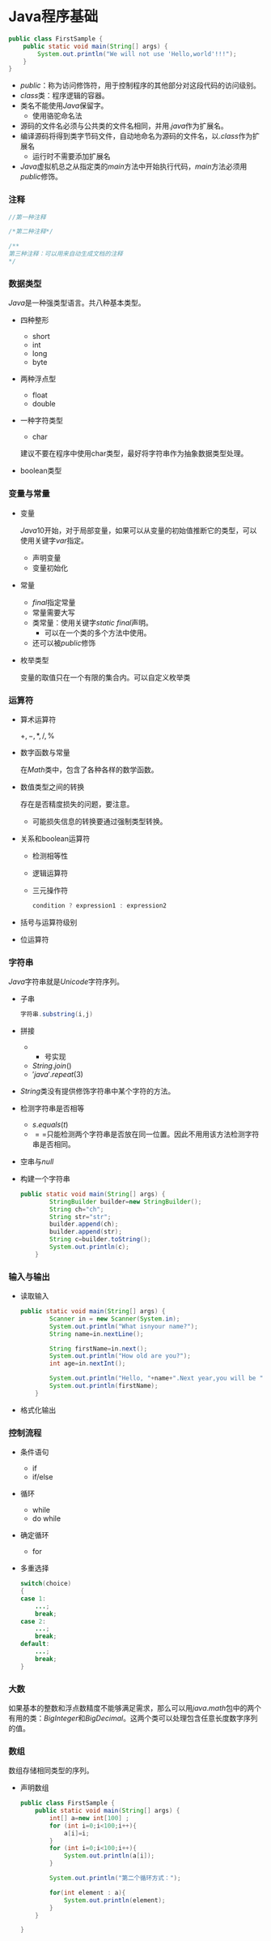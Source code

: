 # Java程序基础

```java
public class FirstSample {
    public static void main(String[] args) {
        System.out.println("We will not use 'Hello,world'!!!");
    }
}
```

- $public$：称为访问修饰符，用于控制程序的其他部分对这段代码的访问级别。
- $class$类：程序逻辑的容器。
- 类名不能使用$Java$保留字。
    - 使用骆驼命名法
- 源码的文件名必须与公共类的文件名相同，并用$.java$作为扩展名。
- 编译源码将得到类字节码文件，自动地命名为源码的文件名，以$.class$作为扩展名
    - 运行时不需要添加扩展名
- $Java$虚拟机总之从指定类的$main$方法中开始执行代码，$main$方法必须用$public$修饰。

### 注释

```java
//第一种注释
```

```java
/*第二种注释*/
```

```java
/**
第三种注释：可以用来自动生成文档的注释
*/
```

### 数据类型

$Java$是一种强类型语言。共八种基本类型。

- 四种整形
    - short
    - int
    - long
    - byte
- 两种浮点型
    - float
    - double
- 一种字符类型
    - char
    
    建议不要在程序中使用char类型，最好将字符串作为抽象数据类型处理。
    
- boolean类型

### 变量与常量

- 变量
    
    $Java10$开始，对于局部变量，如果可以从变量的初始值推断它的类型，可以使用关键字$var$指定。
    
    - 声明变量
    - 变量初始化
- 常量
    - $final$指定常量
    - 常量需要大写
    - 类常量：使用关键字$static\ final$声明。
        - 可以在一个类的多个方法中使用。
    - 还可以被$public$修饰
- 枚举类型
    
    变量的取值只在一个有限的集合内。可以自定义枚举类
    

### 运算符

- 算术运算符
    
    $+,-,*,/,\%$
    
- 数字函数与常量
    
    在$Math$类中，包含了各种各样的数学函数。
    
- 数值类型之间的转换
    
    存在是否精度损失的问题，要注意。
    
    - 可能损失信息的转换要通过强制类型转换。
- 关系和boolean运算符
    - 检测相等性
    - 逻辑运算符
    - 三元操作符
        
        ```java
        condition ? expression1 : expression2
        ```
        
- 括号与运算符级别
- 位运算符

### 字符串

$Java$字符串就是$Unicode$字符序列。

- 子串
    
    ```java
    字符串.substring(i,j)
    ```
    
- 拼接
    - + 号实现
    - $String.join()$
    - $'java'.repeat(3)$
- $String$类没有提供修饰字符串中某个字符的方法。
- 检测字符串是否相等
    - $s.equals(t)$
    - $==$只能检测两个字符串是否放在同一位置。因此不用用该方法检测字符串是否相同。
- 空串与$null$
- 构建一个字符串
    
    ```java
    public static void main(String[] args) {
            StringBuilder builder=new StringBuilder();
            String ch="ch";
            String str="str";
            builder.append(ch);
            builder.append(str);
            String c=builder.toString();
            System.out.println(c);
        }
    ```
    

### 输入与输出

- 读取输入
    
    ```java
    public static void main(String[] args) {
            Scanner in = new Scanner(System.in);
            System.out.println("What isnyour name?");
            String name=in.nextLine();
    
            String firstName=in.next();
            System.out.println("How old are you?");
            int age=in.nextInt();
    
            System.out.println("Hello, "+name+".Next year,you will be "+(age+1));
            System.out.println(firstName);
        }
    ```
    
- 格式化输出

### 控制流程

- 条件语句
    - if
    - if/else
- 循环
    - while
    - do while
- 确定循环
    - for
- 多重选择
    
    ```java
    switch(choice)
    {
    case 1:
    	...;
    	break;
    case 2:
    	...;
    	break;
    default:
    	...;
    	break;
    }
    ```
    

### 大数

如果基本的整数和浮点数精度不能够满足需求，那么可以用$java.math$包中的两个有用的类：$BigInteger$和$BigDecimal$。这两个类可以处理包含任意长度数字序列的值。

### 数组

数组存储相同类型的序列。

- 声明数组
    
    ```java
    public class FirstSample {
        public static void main(String[] args) {
            int[] a=new int[100] ;
            for (int i=0;i<100;i++){
                a[i]=i;
            }
            for (int i=0;i<100;i++){
                System.out.println(a[i]);
            }
    
            System.out.println("第二个循环方式：");
    
            for(int element : a){
                System.out.println(element);
            }
        }
    
    }
    ```